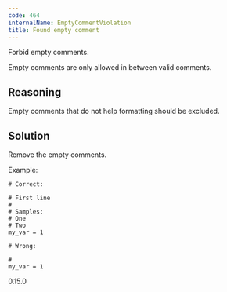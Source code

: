 ```yaml
---
code: 464
internalName: EmptyCommentViolation
title: Found empty comment
---
```


Forbid empty comments.

Empty comments are only allowed in between valid comments.

## Reasoning
Empty comments that do not help formatting should be excluded.

## Solution
Remove the empty comments.

Example:

    # Correct:
    
    # First line
    #
    # Samples:
    # One
    # Two
    my_var = 1
    
    # Wrong:
    
    #
    my_var = 1

<div class="versionadded">

0.15.0

</div>